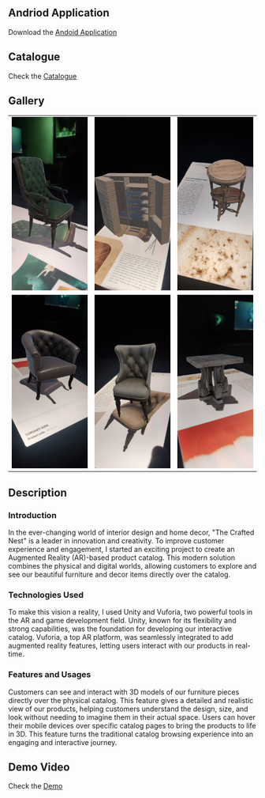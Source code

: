 ## Andriod Application
Download the <a  href="https://github.com/SoumyaratnaDebnath/The-Crafted-Nest-AR-Catalogue/blob/main/The%20Crafted%20Nest%20AR%20Companion.apk" > Andoid Application  </a>


## Catalogue
Check the  <a href="https://github.com/SoumyaratnaDebnath/The-Crafted-Nest-AR-Catalogue/blob/main/The%20Crafted%20Nest%20Catalogue.pdf" >Catalogue</a>

## Gallery
<table style="border:none;">
  <tr style="border:none;">
    <td style="border:none;"><img src="images/image (1).png" alt="Banner" style="width:100%"></td>
    <td style="border:none;"><img src="images/image (2).png" alt="1" style="width:100%"></td>
    <td style="border:none;"><img src="images/image (3).png" alt="2" style="width:100%"></td>
  </tr>
  <tr style="border:none;">
    <td style="border:none;"><img src="images/image (4).png" alt="3" style="width:100%"></td>
    <td style="border:none;"><img src="images/image (5).png" alt="4" style="width:100%"></td>
    <td style="border:none;"><img src="images/image (1).jpg" alt="5" style="width:100%"></td>
  </tr>
</table>

## Description
### Introduction

In the ever-changing world of interior design and home decor, "The Crafted Nest" is a leader in innovation and creativity. To improve customer experience and engagement, I started an exciting project to create an Augmented Reality (AR)-based product catalog. This modern solution combines the physical and digital worlds, allowing customers to explore and see our beautiful furniture and decor items directly over the catalog.

### Technologies Used

To make this vision a reality, I used Unity and Vuforia, two powerful tools in the AR and game development field. Unity, known for its flexibility and strong capabilities, was the foundation for developing our interactive catalog. Vuforia, a top AR platform, was seamlessly integrated to add augmented reality features, letting users interact with our products in real-time.

### Features and Usages

Customers can see and interact with 3D models of our furniture pieces directly over the physical catalog. This feature gives a detailed and realistic view of our products, helping customers understand the design, size, and look without needing to imagine them in their actual space. Users can hover their mobile devices over specific catalog pages to bring the products to life in 3D. This feature turns the traditional catalog browsing experience into an engaging and interactive journey.

## Demo Video
Check the  <a href="https://www.youtube.com/embed/Mp3qIFj0f9M" >Demo</a>

